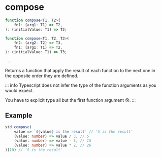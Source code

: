 # compose

```ts
function compose<T1, T2>(
    fn1: (arg1: T1) => T2,
): (initialValue: T1) => T2;

function compose<T1, T2, T3>(
    fn2: (arg2: T2) => T3,
    fn1: (arg1: T1) => T2,
): (initialValue: T1) => T3;

...
```

Returns a function that apply the result of each function to the next one in the
opposite order they are defined.

::: info Typescript does not infer the type of the function arguments as you
would expect.

You have to explicit type all but the first function argument 😰. :::

## Example

```ts
std.compose(
    value => `${value} is the result` // '5 is the result'
    (value: number) => value / 3, // 5
    (value: number) => value - 5, // 15
    (value: number) => value * 2, // 20
)(10) // '5 is the result'
```
